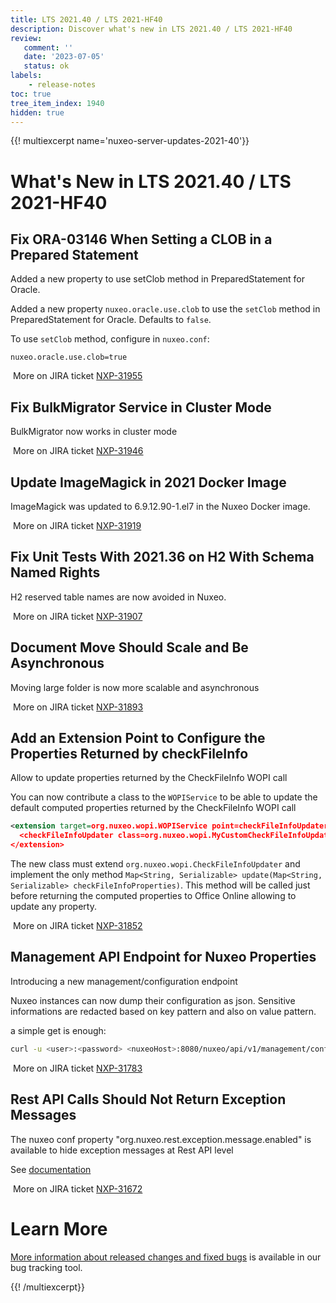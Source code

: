 ```yaml
---
title: LTS 2021.40 / LTS 2021-HF40
description: Discover what's new in LTS 2021.40 / LTS 2021-HF40
review:
   comment: ''
   date: '2023-07-05'
   status: ok
labels:
    - release-notes
toc: true
tree_item_index: 1940
hidden: true
---
```


{{! multiexcerpt name='nuxeo-server-updates-2021-40'}}
# What's New in LTS 2021.40 / LTS 2021-HF40

## Fix ORA-03146  When Setting a CLOB in a Prepared Statement


Added a new property to use setClob method in PreparedStatement for Oracle.

Added a new property `nuxeo.oracle.use.clob` to use the `setClob` method in PreparedStatement for Oracle. Defaults to `false`.

To use `setClob` method, configure in `nuxeo.conf`:
```
nuxeo.oracle.use.clob=true
```

<i class="fa fa-long-arrow-right" aria-hidden="true"></i>&nbsp;More on JIRA ticket [NXP-31955](https://jira.nuxeo.com/browse/NXP-31955)

## Fix BulkMigrator Service in Cluster Mode


BulkMigrator now works in cluster mode

<i class="fa fa-long-arrow-right" aria-hidden="true"></i>&nbsp;More on JIRA ticket [NXP-31946](https://jira.nuxeo.com/browse/NXP-31946)

## Update ImageMagick in 2021 Docker Image


ImageMagick was updated to 6.9.12.90-1.el7 in the Nuxeo Docker image.

<i class="fa fa-long-arrow-right" aria-hidden="true"></i>&nbsp;More on JIRA ticket [NXP-31919](https://jira.nuxeo.com/browse/NXP-31919)

## Fix Unit Tests With 2021.36 on H2 With Schema Named Rights


H2 reserved table names are now avoided in Nuxeo.

<i class="fa fa-long-arrow-right" aria-hidden="true"></i>&nbsp;More on JIRA ticket [NXP-31907](https://jira.nuxeo.com/browse/NXP-31907)

## Document Move Should Scale and Be Asynchronous


Moving large folder is now more scalable and asynchronous

<i class="fa fa-long-arrow-right" aria-hidden="true"></i>&nbsp;More on JIRA ticket [NXP-31893](https://jira.nuxeo.com/browse/NXP-31893)

## Add an Extension Point to Configure the Properties Returned by checkFileInfo


Allow to update properties returned by the CheckFileInfo WOPI call

You can now contribute a class to the `WOPIService` to be able to update the default computed properties returned by the CheckFileInfo WOPI call
```xml
<extension target=org.nuxeo.wopi.WOPIService point=checkFileInfoUpdater>
  <checkFileInfoUpdater class=org.nuxeo.wopi.MyCustomCheckFileInfoUpdater />
</extension>
```

The new class must extend `org.nuxeo.wopi.CheckFileInfoUpdater` and implement the only method `Map<String, Serializable> update(Map<String, Serializable> checkFileInfoProperties)`. This method will be called just before returning the computed properties to Office Online allowing to update any property.

<i class="fa fa-long-arrow-right" aria-hidden="true"></i>&nbsp;More on JIRA ticket [NXP-31852](https://jira.nuxeo.com/browse/NXP-31852)

## Management API Endpoint for Nuxeo Properties


Introducing a new management/configuration endpoint

Nuxeo instances can now dump their configuration as json. Sensitive informations are redacted based on key pattern and also on value pattern.

a simple get is enough:

```sh
curl -u <user>:<password> <nuxeoHost>:8080/nuxeo/api/v1/management/configuration
```



<i class="fa fa-long-arrow-right" aria-hidden="true"></i>&nbsp;More on JIRA ticket [NXP-31783](https://jira.nuxeo.com/browse/NXP-31783)

## Rest API Calls Should Not Return Exception Messages


The nuxeo conf property "org.nuxeo.rest.exception.message.enabled" is available to hide exception messages at Rest API level

See [documentation](https://doc.nuxeo.com/nxdoc/configuration-parameters-index-nuxeoconf/#orgnuxeorestexceptionmessageenabled)

<i class="fa fa-long-arrow-right" aria-hidden="true"></i>&nbsp;More on JIRA ticket [NXP-31672](https://jira.nuxeo.com/browse/NXP-31672)


# Learn More

[More information about released changes and fixed bugs](https://jira.nuxeo.com/secure/ReleaseNote.jspa?projectId=10011&version=22322) is available in our bug tracking tool.

{{! /multiexcerpt}}
